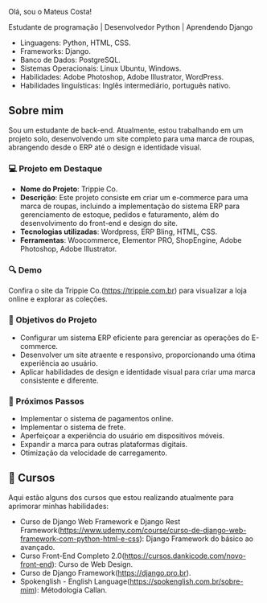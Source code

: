 Olá, sou o Mateus Costa!

Estudante de programação | Desenvolvedor Python | Aprendendo Django

- Linguagens: Python, HTML, CSS.
- Frameworks: Django.
- Banco de Dados: PostgreSQL.
- Sistemas Operacionais: Linux Ubuntu, Windows.
- Habilidades: Adobe Photoshop, Adobe Illustrator, WordPress.
- Habilidades linguísticas: Inglês intermediário, português nativo.

## Sobre mim

Sou um estudante de back-end. Atualmente, estou trabalhando em um projeto solo, desenvolvendo um site completo para uma marca de roupas, abrangendo desde o ERP até o design e identidade visual.

### 💻 Projeto em Destaque

- **Nome do Projeto**: Trippie Co.
- **Descrição**: Este projeto consiste em criar um e-commerce para uma marca de roupas, incluindo a implementação do sistema ERP para gerenciamento de estoque, pedidos e faturamento, além do desenvolvimento do front-end e design do site.
- **Tecnologias utilizadas**: Wordpress, ERP Bling, HTML, CSS.
- **Ferramentas**: Woocommerce, Elementor PRO, ShopEngine, Adobe Photoshop, Adobe Illustrator.

### 🔍 Demo

Confira o site da Trippie Co.(https://trippie.com.br) para visualizar a loja online e explorar as coleções.

### 🚀 Objetivos do Projeto

- Configurar um sistema ERP eficiente para gerenciar as operações do E-commerce.
- Desenvolver um site atraente e responsivo, proporcionando uma ótima experiência ao usuário.
- Aplicar habilidades de design e identidade visual para criar uma marca consistente e diferente.

### 🌟 Próximos Passos

- Implementar o sistema de pagamentos online.
- Implementar o sistema de frete.
- Aperfeiçoar a experiência do usuário em dispositivos móveis.
- Expandir a marca para outras plataformas digitais.
- Otimização da velocidade de carregamento.

## 📖 Cursos

Aqui estão alguns dos cursos que estou realizando atualmente para aprimorar minhas habilidades:

- Curso de Django Web Framework e Django Rest Framework(https://www.udemy.com/course/curso-de-django-web-framework-com-python-html-e-css): Django Framework do básico ao avançado.
- Curso Front-End Completo 2.0(https://cursos.dankicode.com/novo-front-end): Curso de Web Design.
- Curso de Django Framework(https://django.pro.br).
- Spokenglish - English Language(https://spokenglish.com.br/sobre-mim): Métodologia Callan.




<!--
**costamat/costamat** is a ✨ _special_ ✨ repository because its `README.md` (this file) appears on your GitHub profile.

Here are some ideas to get you started:

- 🔭 I’m currently working on ...
- 🌱 I’m currently learning ...
- 👯 I’m looking to collaborate on ...
- 🤔 I’m looking for help with ...
- 💬 Ask me about ...
- 📫 How to reach me: ...
- 😄 Pronouns: ...
- ⚡ Fun fact: ...
-->

